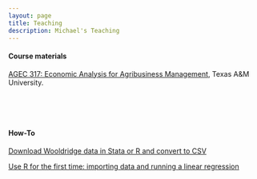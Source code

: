 ```yaml
---
layout: page
title: Teaching
description: Michael's Teaching
---
```


#### Course materials
[AGEC 317: Economic Analysis for Agribusiness Management](https://github.com/econ-by-mb/agec317), Texas A&M University.

<br/>
<br/>
<br/>

#### How-To
[Download Wooldridge data in Stata or R and convert to CSV](http://michael-black.github.io/pages/Wooldridge-Data)

[Use R for the first time: importing data and running a linear regression](http://michael-black.github.io/pages/R-for-Regression)




<!-- Note: this is how to write a comment in HTML. Everything in here won't show up on your webpage.-->

<!--
To increase the size of the title, use fewer # in front of the paper title.
To decrease the size of the title, use more #.
To remove the italics, remove the * before and after the description
To remove the underline from the title, remove the <u> tags (<u> and </u>)
-->
